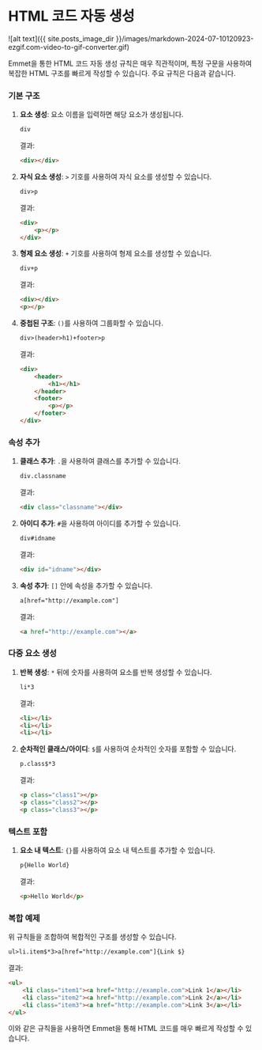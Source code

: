 # HTML 코드 자동 생성

![alt text]({{ site.posts_image_dir }}/images/markdown-2024-07-10120923-ezgif.com-video-to-gif-converter.gif)

Emmet을 통한 HTML 코드 자동 생성 규칙은 매우 직관적이며, 특정 구문을 사용하여 복잡한 HTML 구조를 빠르게 작성할 수 있습니다. 주요 규칙은 다음과 같습니다.

### 기본 구조

1. **요소 생성**: 요소 이름을 입력하면 해당 요소가 생성됩니다.
    ```html
    div
    ```
    결과:
    ```html
    <div></div>
    ```

2. **자식 요소 생성**: `>` 기호를 사용하여 자식 요소를 생성할 수 있습니다.
    ```html
    div>p
    ```
    결과:
    ```html
    <div>
        <p></p>
    </div>
    ```

3. **형제 요소 생성**: `+` 기호를 사용하여 형제 요소를 생성할 수 있습니다.
    ```html
    div+p
    ```
    결과:
    ```html
    <div></div>
    <p></p>
    ```

4. **중첩된 구조**: `()`를 사용하여 그룹화할 수 있습니다.
    ```html
    div>(header>h1)+footer>p
    ```
    결과:
    ```html
    <div>
        <header>
            <h1></h1>
        </header>
        <footer>
            <p></p>
        </footer>
    </div>
    ```

### 속성 추가

1. **클래스 추가**: `.`을 사용하여 클래스를 추가할 수 있습니다.
    ```html
    div.classname
    ```
    결과:
    ```html
    <div class="classname"></div>
    ```

2. **아이디 추가**: `#`을 사용하여 아이디를 추가할 수 있습니다.
    ```html
    div#idname
    ```
    결과:
    ```html
    <div id="idname"></div>
    ```

3. **속성 추가**: `[]` 안에 속성을 추가할 수 있습니다.
    ```html
    a[href="http://example.com"]
    ```
    결과:
    ```html
    <a href="http://example.com"></a>
    ```

### 다중 요소 생성

1. **반복 생성**: `*` 뒤에 숫자를 사용하여 요소를 반복 생성할 수 있습니다.
    ```html
    li*3
    ```
    결과:
    ```html
    <li></li>
    <li></li>
    <li></li>
    ```

2. **순차적인 클래스/아이디**: `$`를 사용하여 순차적인 숫자를 포함할 수 있습니다.
    ```html
    p.class$*3
    ```
    결과:
    ```html
    <p class="class1"></p>
    <p class="class2"></p>
    <p class="class3"></p>
    ```

### 텍스트 포함

1. **요소 내 텍스트**: `{}`를 사용하여 요소 내 텍스트를 추가할 수 있습니다.
    ```html
    p{Hello World}
    ```
    결과:
    ```html
    <p>Hello World</p>
    ```

### 복합 예제

위 규칙들을 조합하여 복합적인 구조를 생성할 수 있습니다.
```html
ul>li.item$*3>a[href="http://example.com"]{Link $}
```
결과:
```html
<ul>
    <li class="item1"><a href="http://example.com">Link 1</a></li>
    <li class="item2"><a href="http://example.com">Link 2</a></li>
    <li class="item3"><a href="http://example.com">Link 3</a></li>
</ul>
```

이와 같은 규칙들을 사용하면 Emmet을 통해 HTML 코드를 매우 빠르게 작성할 수 있습니다.